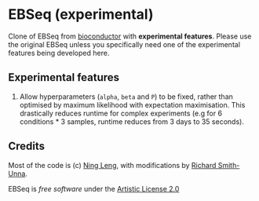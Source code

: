 EBSeq (experimental)
=====

Clone of EBSeq from [bioconductor](http://www.bioconductor.org/packages/devel/bioc/html/EBSeq.html) with **experimental features**. Please use the original EBSeq unless you specifically need one of the experimental features being developed here.

## Experimental features

1. Allow hyperparameters (`alpha`, `beta` and `P`) to be fixed, rather than optimised by maximum likelihood with expectation maximisation. This drastically reduces runtime for complex experiments (e.g for 6 conditions * 3 samples, runtime reduces from 3 days to 35 seconds).

## Credits

Most of the code is (c) [Ning Leng](http://www.biostat.wisc.edu/~ningleng/), with modifications by [Richard Smith-Unna](https://github.com/Blahah).

EBSeq is *free software* under the [Artistic License 2.0](http://opensource.org/licenses/Artistic-2.0)
